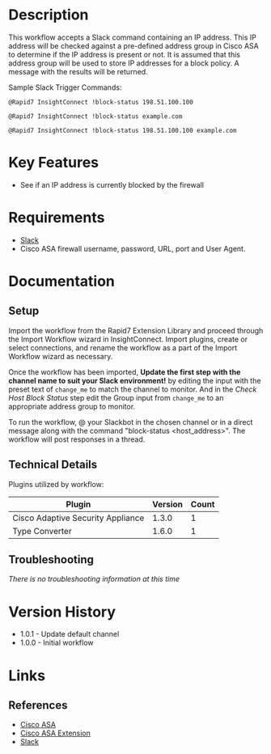 # Description

This workflow accepts a Slack command containing an IP address. This IP address will be checked against a pre-defined address group in Cisco ASA to determine if the IP address is present or not. It is assumed that this address group will be used to store IP addresses for a block policy. A message with the results will be returned.

Sample Slack Trigger Commands:

`@Rapid7 InsightConnect !block-status 198.51.100.100`

`@Rapid7 InsightConnect !block-status example.com`

`@Rapid7 InsightConnect !block-status 198.51.100.100 example.com`

# Key Features

* See if an IP address is currently blocked by the firewall

# Requirements

* [Slack](https://insightconnect.help.rapid7.com/docs/configure-slack-for-chatops)
* Cisco ASA firewall username, password, URL, port and User Agent.

# Documentation

## Setup

Import the workflow from the Rapid7 Extension Library and proceed through the Import Workflow wizard in InsightConnect. Import plugins, create or select connections, and rename the workflow as a part of the Import Workflow wizard as necessary.

Once the workflow has been imported, **Update the first step with the channel name to suit your Slack environment!** by editing the input with the preset text of `change_me` to match the channel to monitor.
And in the _Check Host Block Status_ step edit the Group input from `change_me` to an appropriate address group to monitor.

To run the workflow, @ your Slackbot in the chosen channel or in a direct message along with the command "block-status <host_address>". The workflow will post responses in a thread.

## Technical Details

Plugins utilized by workflow:

|Plugin|Version|Count|
|----|----|--------|
|Cisco Adaptive Security Appliance|1.3.0|1|
|Type Converter|1.6.0|1|

## Troubleshooting

_There is no troubleshooting information at this time_

# Version History

* 1.0.1 - Update default channel
* 1.0.0 - Initial workflow

# Links

## References

* [Cisco ASA](https://www.cisco.com)
* [Cisco ASA Extension](https://extensions.rapid7.com/extension/cisco_asa)
* [Slack](https://slack.com)
